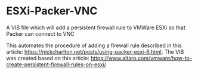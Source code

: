 # ESXi-Packer-VNC
A VIB file which will add a persistent firewall rule to VMWare ESXi so that Packer can connect to VNC

This automates the procedure of adding a firewall rule described in this article: https://nickcharlton.net/posts/using-packer-esxi-6.html. The VIB was created based on this article: https://www.altaro.com/vmware/how-to-create-persistent-firewall-rules-on-esxi/
